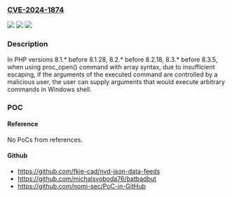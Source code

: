 ### [CVE-2024-1874](https://cve.mitre.org/cgi-bin/cvename.cgi?name=CVE-2024-1874)
![](https://img.shields.io/static/v1?label=Product&message=PHP&color=blue)
![](https://img.shields.io/static/v1?label=Version&message=n%2Fa&color=blue)
![](https://img.shields.io/static/v1?label=Vulnerability&message=CWE-116%20Improper%20Encoding%20or%20Escaping%20of%20Output&color=brighgreen)

### Description

In PHP versions 8.1.* before 8.1.28, 8.2.* before 8.2.18, 8.3.* before 8.3.5, when using proc_open() command with array syntax, due to insufficient escaping, if the arguments of the executed command are controlled by a malicious user, the user can supply arguments that would execute arbitrary commands in Windows shell. 

### POC

#### Reference
No PoCs from references.

#### Github
- https://github.com/fkie-cad/nvd-json-data-feeds
- https://github.com/michalsvoboda76/batbadbut
- https://github.com/nomi-sec/PoC-in-GitHub

